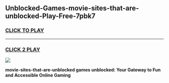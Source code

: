 
## Unblocked-Games-movie-sites-that-are-unblocked-Play-Free-7pbk7
<h3>
<a href="https://premium76.site?title=movie-sites-that-are-unblocked&ref=10A">CLICK TO PLAY</a></h3>
<hr>

<h3>
<a href="https://premium76.site?title=movie-sites-that-are-unblocked&ref=10A">CLICK 2 PLAY</a>
  
</h3>

<a href="https://premium76.site?title=movie-sites-that-are-unblocked&ref=10A"><img src="https://clearcache.store/games.png"></a>


**movie-sites-that-are-unblocked games unblocked: Your Gateway to Fun and Accessible Online Gaming**
